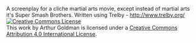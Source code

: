 A screenplay for a cliche martial arts movie, except instead of martial arts it's Super Smash Brothers.  Written using Trelby - http://www.trelby.org/
<br>
<a rel="license" href="http://creativecommons.org/licenses/by/4.0/"><img alt="Creative Commons License" style="border-width:0" src="https://i.creativecommons.org/l/by/4.0/88x31.png" /></a><br />This work by <span xmlns:cc="http://creativecommons.org/ns#" property="cc:attributionName">Arthur Goldman</span> is licensed under a <a rel="license" href="http://creativecommons.org/licenses/by/4.0/">Creative Commons Attribution 4.0 International License</a>.
